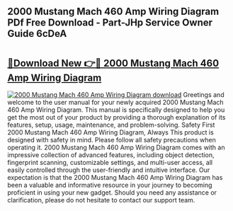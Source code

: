 ## 2000 Mustang Mach 460 Amp Wiring Diagram PDf Free Download - Part-JHp Service Owner Guide 6cDeA

# <h2><a href="http://dfh68f.blite.top/?on=2000+Mustang+Mach+460+Amp+Wiring+Diagram">🔗Download New 👉🔴 2000 Mustang Mach 460 Amp Wiring Diagram</a></h2>

[![2000 Mustang Mach 460 Amp Wiring Diagram download](https://i.imgur.com/lujVjoI.png)](http://dfh68f.blite.top/?on=2000+Mustang+Mach+460+Amp+Wiring+Diagram)
Greetings and welcome to the user manual for your newly acquired 2000 Mustang Mach 460 Amp Wiring Diagram. This manual is specifically designed to help you get the most out of your product by providing a thorough explanation of its features, setup, usage, maintenance, and problem-solving. Safety First 2000 Mustang Mach 460 Amp Wiring Diagram, Always This product is designed with safety in mind. Please follow all safety precautions when operating it. 2000 Mustang Mach 460 Amp Wiring Diagram comes with an impressive collection of advanced features, including object detection, fingerprint scanning, customizable settings, and multi-user access, all easily controlled through the user-friendly and intuitive interface. Our expectation is that the 2000 Mustang Mach 460 Amp Wiring Diagram has been a valuable and informative resource in your journey to becoming proficient in using your new gadget. Should you need any assistance or clarification, please do not hesitate to contact our support team.
